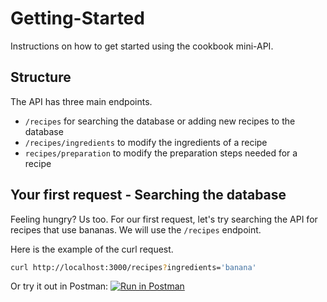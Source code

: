 # Getting-Started

Instructions on how to get started using the cookbook mini-API.

## Structure

The API has three main endpoints.
- `/recipes` for searching the database or adding new recipes to the database
- `/recipes/ingredients` to modify the ingredients of a recipe
- `recipes/preparation` to modify the preparation steps needed for a recipe

## Your first request - Searching the database

Feeling hungry? Us too. For our first request, let's try searching the API for recipes that use bananas. We will use the `/recipes` endpoint.

Here is the example of the curl request.
```bash
curl http://localhost:3000/recipes?ingredients='banana'
```

Or try it out in Postman: [![Run in Postman](https://run.pstmn.io/button.svg)](https://app.getpostman.com/run-collection/28e76c71be48476b5a6b)
